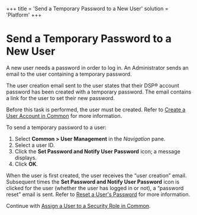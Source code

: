 +++
title = 'Send a Temporary Password to a New User'
solution = 'Platform'
+++

# Send a Temporary Password to a New User

A new user needs a password in order to log in. An Administrator sends
an email to the user containing a temporary password.

The user creation email sent to the user states that their DSP® account
password has been created with a temporary password. The email contains
a link for the user to set their new password.

Before this task is performed, the user must be created. Refer to
[Create a User Account in Common](Create_a_User.htm) for more
information.

To send a temporary password to a user:

1.  Select **Common \> User Management** in the *Navigation* pane.
2.  Select a user ID.
3.  Click the **Set Password and Notify User Password** icon; a message
    displays.
4.  Click **OK**.

When the user is first created, the user receives the “user creation”
email. Subsequent times the **Set Password and Notify User Password**
icon is clicked for the user (whether the user has logged in or not), a
“password reset” email is sent. Refer to [Reset a User's
Password](Reset%20a%20User's%20Password.htm) for more information.

Continue with [Assign a User to a Security Role in
Common](Assign_a_User_to_a_Security_Role_in_Common.htm).
